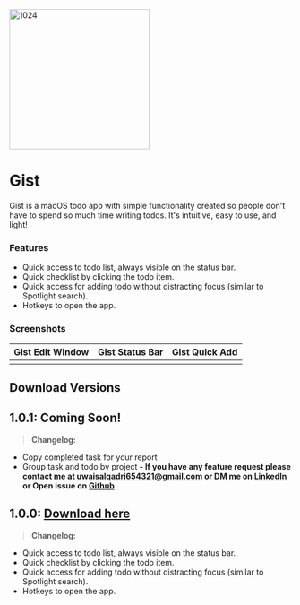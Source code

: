 
<img width="250" height="250" alt="1024" src="https://github.com/user-attachments/assets/6d911f6d-4b3d-477f-bc23-83f52ee4c697" />

# Gist

Gist is a macOS todo app with simple functionality created so people don't have to spend so much time writing todos. It's intuitive, easy to use, and light!

### Features

- Quick access to todo list, always visible on the status bar.
- Quick checklist by clicking the todo item.
- Quick access for adding todo without distracting focus (similar to Spotlight search).
- Hotkeys to open the app.

### Screenshots

| Gist Edit Window                           | Gist Status Bar                           | Gist Quick Add                           |
|----------------------------------------|----------------------------------------|----------------------------------------|
|  |  |  |

## Download Versions

## **1.0.1: Coming Soon!**

> **Changelog:**
- Copy completed task for your report
- Group task and todo by project
**- If you have any feature request please contact me at [uwaisalqadri654321@gmail.com](mailto:uwaisalqadri654321@gmail.com) or DM me on [LinkedIn](https://www.linkedin.com/in/uwais-alqadri-7a5398180/) or Open issue on [Github](https://github.com/uwaisalqadri/Gist)**
> 

## **1.0.0: [Download here](https://github.com/uwaisalqadri/Gist/releases/download/1.0.0/Gist.zip)**

> **Changelog:**
- Quick access to todo list, always visible on the status bar.
- Quick checklist by clicking the todo item.
- Quick access for adding todo without distracting focus (similar to Spotlight search).
- Hotkeys to open the app.
>
